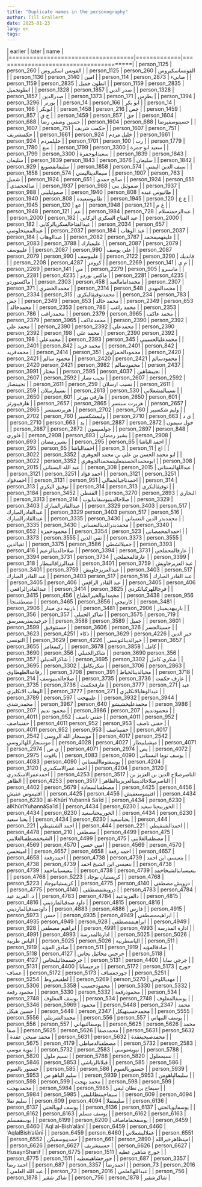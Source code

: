 ```yaml
---
title: "Duplicate names in the personography"
author: Till Grallert
date: 2025-01-23  
lang: en
tags:
---
```


|              earlier               |    later    |                  name                 |
|====================================|=============|=======================================|
| person_1125                        | person_260  | الفونس اسكيروس                        |
| person_1125                        | person_260  | الفونساسكيروس                         |
| person_1136                        | person_3140 | امين                                  |
| person_114                         | person_2873 | صابيء                                 |
| person_1159                        | person_2835 | انطون جميل                            |
| person_1159                        | person_2835 | انطونجميل                             |
| person_1328                        | person_1857 | صدر الدين                             |
| person_1328                        | person_1857 | صدرالدين                              |
| person_1373                        | person_171  | بطرس                                  |
| person_1394                        | person_3296 | بورتر                                 |
| person_14                          | person_166  | ابو بكر                               |
| person_14                          | person_166  | ابوبكر                                |
| person_1458                        | person_216  | جص                                    |
| person_1459                        | person_857  | ج ق                                   |
| person_1459                        | person_857  | جق                                    |
| person_1604                        | person_688  | حسين وصفي رضا                         |
| person_1604                        | person_688  | حسينوصفيرضا                           |
| person_1607                        | person_751  | حكمت شريف                             |
| person_1607                        | person_751  | حكمتشريف                              |
| person_1661                        | person_924  | خليل مردم                             |
| person_1661                        | person_924  | خليلمردم                              |
| person_1701                        | person_100  | رب                                    |
| person_1779                        | person_1780 | سع                                    |
| person_1799                        | person_3300 | سعيد ابو جمرة                         |
| person_1799                        | person_3300 | سعيدابوجمرة                           |
| person_1839                        | person_1843 | سليمان                                |
| person_1839 person_1843            | person_3676 | سليمان                                |
| person_1842                        | person_929  | سليمانمصوبع                           |
| person_1858                        | person_574  | سيف الدين اليمني                      |
| person_1858                        | person_574  | سيفالديناليمني                        |
| person_1907                        | person_763  | شميل                                  |
| person_1924                        | person_651  | صالح حمدي                             |
| person_1924                        | person_651  | صالححمدي                              |
| person_1937                        | person_988  | صموئيل يني                            |
| person_1937                        | person_988  | صموئيليني                             |
| person_1940                        | person_808  | طانيوس عبده                           |
| person_1940                        | person_808  | طانيوسعبده                            |
| person_1945                        | person_120  | ع ع                                   |
| person_1945                        | person_120  | عع                                    |
| person_1948                        | person_121  | ع م                                   |
| person_1948                        | person_121  | عم                                    |
| person_1984                        | person_728  | عبدالرحمنسلام                         |
| person_2000                        | person_182  | عبد الفتاح السكري الركابي             |
| person_2000                        | person_182  | عبدالفتاحالسكريالركابي                |
| person_2034                        | person_657  | عبدالمعينخلوصي                        |
| person_2037                        | person_184  | عبد الوهاب                            |
| person_2037                        | person_184  | عبدالوهاب                             |
| person_2082                        | person_3787 | عليفهميمحمد                           |
| person_2083                        | person_3788 | عليمبارك                              |
| person_2087                        | person_2079 | علييوسف                               |
| person_2087                        | person_990  | علي يوسف                              |
| person_2087 person_2079            | person_990  | علييوسف                               |
| person_2122                        | person_3290 | فانديك                                |
| person_2208                        | person_4287 | كرومر                                 |
| person_2269                        | person_141  | م ي                                   |
| person_2269                        | person_141  | مي                                    |
| person_2279                        | person_905  | ماسبرو                                |
| person_2281                        | person_4235 | ماكس نوردو                            |
| person_2281                        | person_4235 | ماكسنوردو                             |
| person_2303                        | person_458  | محمدامامالعبد                         |
| person_2307                        | person_371  | محمدالخضري                            |
| person_2314                        | person_548  | محمدالمهدي                            |
| person_2334                        | person_315  | محمدتوفيقالبكري                       |
| person_234                         | person_783  | جض                                    |
| person_2349                        | person_653  | محمد خالد                             |
| person_2349                        | person_653  | محمدخالد                              |
| person_2353                        | person_786  | محمد راغب                             |
| person_2353                        | person_786  | محمدراغب                              |
| person_2379                        | person_3965 | محمد عاكف                             |
| person_2379                        | person_3965 | محمدعاكف                              |
| person_2390                        | person_2392 | محمد علي                              |
| person_2390                        | person_2392 | محمدعلي                               |
| person_2390 person_2392            | person_198  | محمد علي                              |
| person_2390 person_2392            | person_198  | محمدعلي                               |
| person_2393                        | person_345  | محمدعليالحسيني                        |
| person_2401                        | person_842  | محمد فريد                             |
| person_2401                        | person_842  | محمدفريد                              |
| person_2414                        | person_351  | محمودالحمزاوي                         |
| person_2420                        | person_2421 | محمود سالم                            |
| person_2420                        | person_2421 | محمودسالم                             |
| person_2420 person_2421            | person_3982 | محمودسالم                             |
| person_2437                        | person_3991 | مختار                                 |
| person_2595                        | person_4037 | نجيبشاهين                             |
| person_2607                        | person_2592 | نجيب نصار                             |
| person_2607                        | person_2592 | نجيبنصار                              |
| person_2611                        | person_259  | نسيب ارسلان                           |
| person_2611                        | person_259  | نسيبارسلان                            |
| person_2613                        | person_530  | نسيبالمشعلاني                         |
| person_2650                        | person_601  | هارفي بورتر                           |
| person_2650                        | person_601  | هارفيبورتر                            |
| person_2657                        | person_2865 | هربرت سبنسر                           |
| person_2657                        | person_2865 | هربرتسبنسر                            |
| person_2702                        | person_760  | وليم شكسبير                           |
| person_2702                        | person_760  | وليمشكسبير                            |
| person_2710                        | person_663  | ي د                                   |
| person_2710                        | person_663  | يد                                    |
| person_2887                        | person_2872 | جول سيمون                             |
| person_2887                        | person_2872 | جولسيمون                              |
| person_2897                        | person_848  | فلوري                                 |
| person_2908                        | person_693  | بشير رمضان                            |
| person_2908                        | person_693  | بشيررمضان                             |
| person_295                         | person_65   | احمد الباشا                           |
| person_295                         | person_65   | احمدالباشا                            |
| person_3                           | person_11   | اج                                    |
| person_3022                        | person_3352 | ابو محمد الحسن بن علي بن محمد الجوهري |
| person_3022                        | person_3352 | ابومحمدالحسنبنعليبنمحمدالجوهري        |
| person_308                         | person_2015 | عبد الله البستاني                     |
| person_308                         | person_2015 | عبداللهالبستاني                       |
| person_3121                        | person_3251 | احمد فؤاد                             |
| person_3121                        | person_3251 | احمدفؤاد                              |
| person_3131                        | person_951  | احمدناجيالجمالي                       |
| person_314                         | person_313  | توفيق البكري                          |
| person_314                         | person_313  | توفيقالبكري                           |
| person_3184                        | person_3452 | القفطي                                |
| person_3270                        | person_2893 | البخاري                               |
| person_3313                        | person_214  | صلاحالدينيوسفابنايوب                  |
| person_3329                        | person_3403 | عبدالقادرالمبارك                      |
| person_3329 person_3403            | person_517  | عبدالقادرالمبارك                      |
| person_3329 person_3403 person_517 | person_516  | عبدالقادرالمبارك                      |
| person_3335                        | person_3430 | محمدبدر الدين النعساني                |
| person_3335                        | person_3430 | محمدبدرالدينالنعساني                  |
| person_3340                        | person_652  | محمودحمزة                             |
| person_3354                        | person_523  | احمدالمحمصاني                         |
| person_3373                        | person_3555 | تقي الدين                             |
| person_3373                        | person_3555 | تقيالدين                              |
| person_3375                        | person_3586 | جميلالشطي                             |
| person_3393                        | person_416  | صلاحالدينالزعيم                       |
| person_3394                        | person_3731 | عارفالمحملجي                          |
| person_3394 person_3731            | person_3734 | عارفالمحملجي                          |
| person_3399                        | person_318  | عبدالرزاقالبيطار                      |
| person_3401                        | person_3759 | عبد العزيزجاويش                       |
| person_3401                        | person_3759 | عبدالعزيزجاويش                        |
| person_3403                        | person_517  | عبد القادر المبارك                    |
| person_3403 person_517             | person_516  | عبد القادر المبارك                    |
| person_3405                        | person_406  | عبد القادر الرافعي                    |
| person_3405                        | person_406  | عبدالقادرالرافعي                      |
| person_3414                        | person_3825 | فرجاللهزكيالكردي                      |
| person_3415                        | person_456  | محمدابوالخيرالطباع                    |
| person_3438                        | person_956  | مصطفىنجا                              |
| person_3465                        | person_3856 | كارنيجي                               |
| person_3481                        | person_2906 | باربيه دي مينار                       |
| person_3481                        | person_2906 | باربيهديمينار                         |
| person_356                         | person_357  | شاكر الحنبلي                          |
| person_3575                        | person_719  | جرجيديمتريسرسق                        |
| person_3588                        | person_3589 | جميل                                  |
| person_3601                        | person_3599 | حسنتوفيق                              |
| person_3606                        | person_326  | حسينالجسر                             |
| person_3623                        | person_4251 | ذكاء                                  |
| person_3629                        | person_4226 | خير الدين التونسي                     |
| person_3629                        | person_4226 | خيرالدينالتونسي                       |
| person_3657                        | person_3655 | زكيمغامز                              |
| person_3678                        | person_3858 | كامل                                  |
| person_3690                        | person_356  | شاكرالحنبلي                           |
| person_3690 person_356             | person_357  | شاكرالحنبلي                           |
| person_3695                        | person_3302 | شكري كامل                             |
| person_3695                        | person_3302 | شكريكامل                              |
| person_3706                        | person_2863 | رفاعةالطهطاوي                         |
| person_3708                        | person_391  | محيالدينالخياط                        |
| person_3718                        | person_214  | صلاحالدينيوسف                         |
| person_3735                        | person_3736 | عارف حكمت                             |
| person_3735                        | person_3736 | عارفحكمت                              |
| person_3777                        | person_271  | عبد الوهاب الانكليزي                  |
| person_3777                        | person_271  | عبدالوهابالانكليزي                    |
| person_3789                        | person_597  | عليبهجت                               |
| person_3932                        | person_3944 | محمدرشدي                              |
| person_3967                        | person_640  | محمدعليحشيشو                          |
| person_3986                        | person_207  | محمود نديم                            |
| person_3986                        | person_207  | محمودنديم                             |
| person_4011                        | person_952  | حفني ناصف                             |
| person_4011                        | person_952  | حفنيناصف                              |
| person_4011 person_952             | person_953  | حفني ناصف                             |
| person_4011 person_952             | person_953  | حفنيناصف                              |
| person_4017                        | person_2542 | موسىجار الله الروسي                   |
| person_4017                        | person_2542 | موسىجاراللهالروسي                     |
| person_4028                        | person_4027 | ميشيلبيطار                            |
| person_4071                        | person_2974 | ي ص                                   |
| person_4071                        | person_2974 | يص                                    |
| person_4072                        | person_2975 | ياقوت                                 |
| person_4083                        | person_4090 | يوسف توما البستاني                    |
| person_4083                        | person_4090 | يوسفتوماالبستاني                      |
| person_4204                        | person_3120 | احمد عمرالاسكندري                     |
| person_4204                        | person_3120 | احمدعمرالاسكندري                      |
| person_4253                        | person_3517 | الناصرصلاح الدين بن العزيز بن الظاهر  |
| person_4253                        | person_3517 | الناصرصلاحالدينبنالعزيزبنالظاهر       |
| person_4402                        | person_5679 | مصطفىالسعادة                          |
| person_4425                        | person_4456 | افتيموس عفيش                          |
| person_4425                        | person_4456 | افتيموسعفيش                           |
| person_4434                        | person_6230 | al-Khūrī Yuḥannā Saʿīd                |
| person_4434                        | person_6230 | alKhūrīYuḥannāSaʿīd                   |
| person_4434                        | person_6230 | الخورييحنا سعيد                       |
| person_4434                        | person_6230 | الخورييحناسعيد                        |
| person_4434                        | person_6230 | يحنا سعيد                             |
| person_4434                        | person_6230 | يحناسعيد                              |
| person_444                         | person_221  | احمد الشنقيطي                         |
| person_444                         | person_221  | احمدالشنقيطي                          |
| person_4478                        | person_210  | مصطفى                                 |
| person_4499                        | person_475  | الشيخمصطفىالغلايني                    |
| person_4499                        | person_475  | مصطفىالغلايني                         |
| person_4569                        | person_4570 | امين حسن                              |
| person_4569                        | person_4570 | امينحسن                               |
| person_4657                        | person_4658 | احمد رفعة                             |
| person_4657                        | person_4658 | احمدرفعة                              |
| person_4738                        | person_4739 | بنعيسى ابن احمد                       |
| person_4738                        | person_4739 | بنعيسى ابن الشيخ احمد                 |
| person_4738                        | person_4739 | بنعيسىابناحمد                         |
| person_4738                        | person_4739 | بنعيسىابنالشيخاحمد                    |
| person_4768                        | person_5223 | كريستيان بوجاد                        |
| person_4768                        | person_5223 | كريستيانبوجاد                         |
| person_4775                        | person_4140 | درويش مصطفى                           |
| person_4775                        | person_4140 | درويشمصطفى                            |
| person_4783                        | person_4784 | د. الفريد عيد                         |
| person_4783                        | person_4784 | دالفريدعيد                            |
| person_4815                        | person_4816 | داود صدقيالمارديني                    |
| person_4815                        | person_4816 | داودصدقيالمارديني                     |
| person_4883                        | person_4886 | فارس                                  |
| person_4915                        | person_5973 | حسن                                   |
| person_4935                        | person_4949 | ابراهيممصطفى                          |
| person_4935 person_4949            | person_928  | ابراهيممصطفى                          |
| person_4949                        | person_928  | ابراهيم مصطفى                         |
| person_4991                        | person_4993 | ادارة المدرسة                         |
| person_4991                        | person_4993 | ادارةالمدرسة                          |
| person_5025                        | person_5026 | الياس طربية                           |
| person_5025                        | person_5026 | الياسطربية                            |
| person_511                         | person_1919 | صادق المؤيد                           |
| person_511                         | person_1919 | صادقالمؤيد                            |
| person_5118                        | person_4127 | جرجس مخائيل نحاس                      |
| person_5118                        | person_4127 | جرجسمخائيلنحاس                        |
| person_5131                        | person_4400 | جرجي سابا                             |
| person_5131                        | person_4400 | جرجيسابا                              |
| person_5172                        | person_5173 | جورج عساف                             |
| person_5172                        | person_5173 | جورجعساف                              |
| person_5251                        | person_5254 | لطفيعيروط                             |
| person_5269                        | person_5270 | مهدياللوجي                            |
| person_5306                        | person_5358 | محمودحسيب                             |
| person_5330                        | person_5332 | محمود رفعة                            |
| person_5330                        | person_5332 | محمودرفعة                             |
| person_534                         | person_2748 | يوسف المعلوف                          |
| person_534                         | person_2748 | يوسفالمعلوف                           |
| person_5346                        | person_5969 | محمود                                 |
| person_5448                        | person_2347 | محمد حسين هيكل                        |
| person_5448                        | person_2347 | محمدحسينهيكل                          |
| person_5555                        | person_5556 | محمدالشربتلي                          |
| person_556                         | person_557  | يوسف النبهاني                         |
| person_556                         | person_557  | يوسفالنبهاني                          |
| person_5625                        | person_5626 | محمد صفا                              |
| person_5625                        | person_5626 | محمدصفا                               |
| person_5631                        | person_5632 | محمد صبحي عقدة                        |
| person_5631                        | person_5632 | محمدصبحيعقدة                          |
| person_5675                        | person_4179 | مصطفىالدمياطي                         |
| person_5732                        | person_2583 | نبوية موسى                            |
| person_5732                        | person_2583 | نبويةموسى                             |
| person_5788                        | person_5820 | نسيم ملول                             |
| person_5788                        | person_5820 | نسيمملول                              |
| person_5846                        | person_5853 | قبلانالرياشي                          |
| person_585                         | person_586  | جستور بالسوم                          |
| person_585                         | person_586  | جستوربالسوم                           |
| person_5939                        | person_5953 | سليم الياهو من                        |
| person_5939                        | person_5953 | سليمالياهومن                          |
| person_598                         | person_599  | محمد بهجت                             |
| person_598                         | person_599  | محمدبهجت                              |
| person_5984                        | person_5985 | سيماح بن نطان ليفي                    |
| person_5984                        | person_5985 | سيماحبننطانليفي                       |
| person_609                         | person_4094 | سليم تقلا                             |
| person_609                         | person_4094 | سليمتقلا                              |
| person_6136                        | person_6137 | يوسف ايوبالحتي                        |
| person_6136                        | person_6137 | يوسفايوبالحتي                         |
| person_6162                        | person_6163 | يوسف مسلم                             |
| person_6162                        | person_6163 | يوسفمسلم                              |
| person_6199                        | person_6200 | يوسفحماماصاف                          |
| person_6459                        | person_6460 | ʿAql al-Bishʿalānī                    |
| person_6459                        | person_6460 | ʿAqlalBishʿalānī                      |
| person_6459                        | person_6460 | عقلالبشعلاني                          |
| person_6551                        | person_6552 | حمدييوسفيكن                           |
| person_661                         | person_2890 | امينظاهرخيرالله                       |
| person_6626                        | person_6627 | حسينشريف                              |
| person_6626                        | person_6627 | ḤusaynSharīf                          |
| person_6775                        | person_1511 | جورج شاهين عطيه                       |
| person_6775                        | person_1511 | جورجشاهينعطيه                         |
| person_687                         | person_3357 | احمد رضا                              |
| person_687                         | person_3357 | احمدرضا                               |
| person_73                          | person_2016 | عبد الله العلمي                       |
| person_73                          | person_2016 | عبداللهالعلمي                         |
| person_756                         | person_1878 | شاكر شقير                             |
| person_756                         | person_1878 | شاكرشقير                              |
